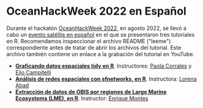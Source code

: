 # OceanHackWeek 2022 en Español

Durante el hackatón [OceanHackWeek 2022](https://oceanhackweek.org/ohw22/), en agosto 2022, se llevó a cabo un [evento satélite en español](https://oceanhackweek.org/ohw22/espanol/index.es.html) en el que se presentaron tres tutoriales en R. Recomendamos inspeccionar el archivo README ("leeme") correspondiente antes de tratar de abrir los archivos del tutorial. Este archivo también contiene un enlace a la grabación del tutorial en YouTube.

- [**Graficando datos espaciales tidy en R**](https://github.com/oceanhackweek/ohw-tutorials/tree/OHW22/optional/espanol/datos-espaciales-tidy). Instructores: [Paola Corrales](https://github.com/paocorrales) y [Elio Campitelli](https://github.com/eliocamp)
- [**Análisis de redes espaciales con sfnetworks, en R**](https://github.com/oceanhackweek/ohw-tutorials/tree/OHW22/optional/espanol/sfnetworks). Instructora: [Lorena Abad](https://github.com/loreabad6)
- [**Extracción de datos de OBIS por regiones de Large Marine Ecosystems (LME), en R**](https://github.com/oceanhackweek/ohw-tutorials/tree/OHW22/optional/espanol/lme-obis-extracciones). Instructor: [Enrique Montes](https://github.com/eqmh)
